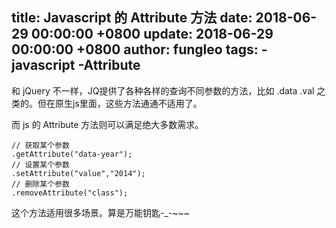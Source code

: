 title: Javascript 的 Attribute 方法
date: 2018-06-29 00:00:00 +0800
update: 2018-06-29 00:00:00 +0800
author: fungleo
tags:
    -javascript
    -Attribute
---

和 jQuery 不一样，JQ提供了各种各样的查询不同参数的方法，比如 .data .val 之类的。但在原生js里面，这些方法通通不适用了。

而 js 的 Attribute 方法则可以满足绝大多数需求。

```
// 获取某个参数
.getAttribute("data-year");
// 设置某个参数
.setAttribute("value","2014");
// 删除某个参数
.removeAttribute("class");
```

这个方法适用很多场景。算是万能钥匙-_-~~~